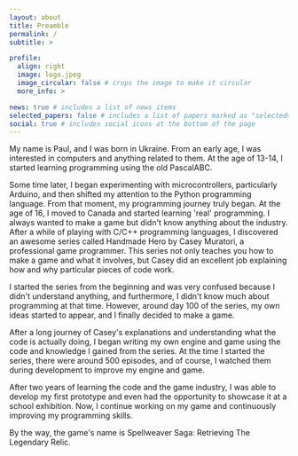 ```yaml
---
layout: about
title: Preamble
permalink: /
subtitle: >

profile:
  align: right
  image: logo.jpeg
  image_circular: false # crops the image to make it circular
  more_info: >

news: true # includes a list of news items
selected_papers: false # includes a list of papers marked as "selected={true}"
social: true # includes social icons at the bottom of the page
---
```


My name is Paul, and I was born in Ukraine. From an early age, I was interested in computers and anything related to them. At the age of 13-14, I started learning programming using the old PascalABC.

Some time later, I began experimenting with microcontrollers, particularly Arduino, and then shifted my attention to the Python programming language. From that moment, my programming journey truly began. At the age of 16, I moved to Canada and started learning 'real' programming. I always wanted to make a game but didn't know anything about the industry. After a while of playing with C/C++ programming languages, I discovered an awesome series called Handmade Hero by Casey Muratori, a professional game programmer. This series not only teaches you how to make a game and what it involves, but Casey did an excellent job explaining how and why particular pieces of code work.

I started the series from the beginning and was very confused because I didn't understand anything, and furthermore, I didn't know much about programming at that time. However, around day 100 of the series, my own ideas started to appear, and I finally decided to make a game.

After a long journey of Casey's explanations and understanding what the code is actually doing, I began writing my own engine and game using the code and knowledge I gained from the series. At the time I started the series, there were around 500 episodes, and of course, I watched them during development to improve my engine and game.

After two years of learning the code and the game industry, I was able to develop my first prototype and even had the opportunity to showcase it at a school exhibition. Now, I continue working on my game and continuously improving my programming skills.

By the way, the game's name is Spellweaver Saga: Retrieving The Legendary Relic.

[comment]:<Write your biography here. Tell the world about yourself. Link to your favorite [subreddit](http://reddit.com). You can put a picture in, too. The code is already in, just name your picture `prof_pic.jpg` and put it in the `img/` folder.#Put your address / P.O. box / other info right below your picture. You can also disable any of these elements by editing `profile` property of the YAML header of your `_pages/about.md`. Edit `_bibliography/papers.bib` and Jekyll will render your [publications page](/al-folio/publications/) automatically. #Link to your social media connections, too. This theme is set up to use [Font Awesome icons](https://fontawesome.com/) and [Academicons](https://jpswalsh.github.io/academicons/), like the ones below. Add your Facebook, Twitter, LinkedIn, Google Scholar, or just disable all of them.>
